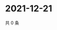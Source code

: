 # 2021-12-21

共 0 条

<!-- BEGIN WEIBO -->
<!-- 最后更新时间 Tue Dec 21 2021 07:00:46 GMT+0800 (China Standard Time) -->

<!-- END WEIBO -->
